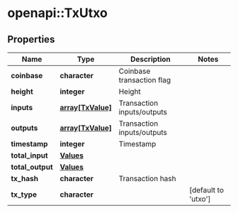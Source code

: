 # openapi::TxUtxo


## Properties
Name | Type | Description | Notes
------------ | ------------- | ------------- | -------------
**coinbase** | **character** | Coinbase transaction flag | 
**height** | **integer** | Height | 
**inputs** | [**array[TxValue]**](tx_value.md) | Transaction inputs/outputs | 
**outputs** | [**array[TxValue]**](tx_value.md) | Transaction inputs/outputs | 
**timestamp** | **integer** | Timestamp | 
**total_input** | [**Values**](values.md) |  | 
**total_output** | [**Values**](values.md) |  | 
**tx_hash** | **character** | Transaction hash | 
**tx_type** | **character** |  | [default to &#39;utxo&#39;]


